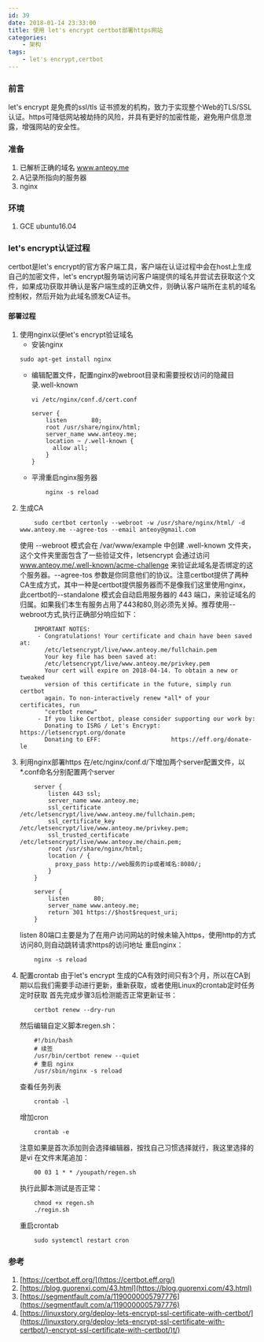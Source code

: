 ```yaml
---
id: 39
date: 2018-01-14 23:33:00
title: 使用 let's encrypt certbot部署https网站
categories:
    - 架构
tags:
    - let's encrypt,certbot
---
```


### 前言
let's encrypt 是免费的ssl/tls 证书颁发的机构，致力于实现整个Web的TLS/SSL认证。https可降低网站被劫持的风险，并具有更好的加密性能，避免用户信息泄露，增强网站的安全性。
### 准备
1. 已解析正确的域名 www.anteoy.me
2. A记录所指向的服务器
3. nginx
### 环境
1. GCE ubuntu16.04
### let's encrypt认证过程
certbot是let's encrypt的官方客户端工具，客户端在认证过程中会在host上生成自己的加密文件，let's encrypt服务端访问客户端提供的域名并尝试去获取这个文件，如果成功获取并确认是客户端生成的正确文件，则确认客户端所在主机的域名控制权，然后开始为此域名颁发CA证书。

#### 部署过程
1. 使用nginx以便let's encrypt验证域名 
    * 安装nginx
    ```
    sudo apt-get install nginx
    ```
    * 编辑配置文件，配置nginx的webroot目录和需要授权访问的隐藏目录.well-known
    
        ```
        vi /etc/nginx/conf.d/cert.conf
        ```
        ```
        server {
            listen       80;
            root /usr/share/nginx/html;
            server_name www.anteoy.me;
            location ~ /.well-known {
              allow all;
            }
        }
        ```
    * 平滑重启nginx服务器
        ```
            nginx -s reload
        ```
2. 生成CA
    ```
        sudo certbot certonly --webroot -w /usr/share/nginx/html/ -d www.anteoy.me --agree-tos --email anteoy@gmail.com
    ```
    使用 --webroot 模式会在 /var/www/example 中创建 .well-known 文件夹，这个文件夹里面包含了一些验证文件，letsencrypt 会通过访问 www.anteoy.me/.well-known/acme-challenge 来验证此域名是否绑定的这个服务器。--agree-tos 参数是你同意他们的协议。注意certbot提供了两种CA生成方式，其中一种是certbot提供服务器而不是像我们这里使用nginx，此certbot的--standalone 模式会自动启用服务器的 443 端口，来验证域名的归属。如果我们本生有服务占用了443和80,则必须先关掉。推荐使用--webroot方式,执行正确部分响应如下：
    ```
        IMPORTANT NOTES:
         - Congratulations! Your certificate and chain have been saved at:
           /etc/letsencrypt/live/www.anteoy.me/fullchain.pem
           Your key file has been saved at:
           /etc/letsencrypt/live/www.anteoy.me/privkey.pem
           Your cert will expire on 2018-04-14. To obtain a new or tweaked
           version of this certificate in the future, simply run certbot
           again. To non-interactively renew *all* of your certificates, run
           "certbot renew"
         - If you like Certbot, please consider supporting our work by:
           Donating to ISRG / Let's Encrypt:   https://letsencrypt.org/donate
           Donating to EFF:                    https://eff.org/donate-le
    ```
3. 利用nginx部署https
在/etc/nginx/conf.d/下增加两个server配置文件，以*.conf命名分别配置两个server
    ```
        server {
            listen 443 ssl;
            server_name www.anteoy.me;
            ssl_certificate /etc/letsencrypt/live/www.anteoy.me/fullchain.pem;
            ssl_certificate_key  /etc/letsencrypt/live/www.anteoy.me/privkey.pem;
            ssl_trusted_certificate /etc/letsencrypt/live/www.anteoy.me/chain.pem;
            root /usr/share/nginx/html;
            location / {
              proxy_pass http://web服务的ip或者域名:8080/;
            }
        }
    ```
    ```
        server {
            listen       80;
            server_name www.anteoy.me;
            return 301 https://$host$request_uri;
        }
    ```
    listen 80端口主要是为了在用户访问网站的时候未输入https，使用http的方式访问80,则自动跳转请求https的访问地址
    重启nginx：
    ```
        nginx -s reload
    ```
4. 配置crontab
由于let's encrypt 生成的CA有效时间只有3个月，所以在CA到期以后我们需要手动进行更新，重新获取，或者使用Linux的crontab定时任务定时获取
首先完成步骤3后检测能否正常更新证书：
    ```
        certbot renew --dry-run
    ```
    然后编辑自定义脚本regen.sh：
    ```
        #!/bin/bash
        # 续签
        /usr/bin/certbot renew --quiet
        # 重启 nginx
        /usr/sbin/nginx -s reload
    
    ```
    查看任务列表
    ```
        crontab -l
    ```
    增加cron
    ```
        crontab -e
    ```
    注意如果是首次添加则会选择编辑器，按找自己习惯选择就行，我这里选择的是vi
    在文件末尾追加：
    ```
        00 03 1 * * /youpath/regen.sh
    ```
    执行此脚本测试是否正常：
    ```
        chmod +x regen.sh
        ./regin.sh
    ```
    重启crontab
    ```
        sudo systemctl restart cron
    ```
    
### 参考
1. [https://certbot.eff.org/](https://certbot.eff.org/)
2. [https://blog.guorenxi.com/43.html](https://blog.guorenxi.com/43.html)
3. [https://segmentfault.com/a/1190000005797776](https://segmentfault.com/a/1190000005797776)
4. [https://linuxstory.org/deploy-lets-encrypt-ssl-certificate-with-certbot/](https://linuxstory.org/deploy-lets-encrypt-ssl-certificate-with-certbot/)-encrypt-ssl-certificate-with-certbot/)t/)
